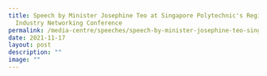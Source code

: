 ```yaml
---
title: Speech by Minister Josephine Teo at Singapore Polytechnic's Regional
  Industry Networking Conference
permalink: /media-centre/speeches/speech-by-minister-josephine-teo-singapore-polytechnic-rinc/
date: 2021-11-17
layout: post
description: ""
image: ""
---
```

